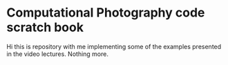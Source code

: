 # Computational Photography code scratch book

Hi this is repository with me implementing some of the examples presented in the video lectures. Nothing more. 